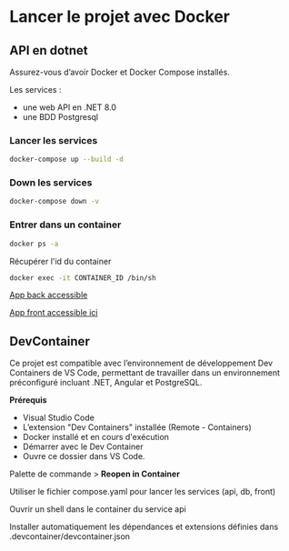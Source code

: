 # Lancer le projet avec Docker

## API en dotnet

Assurez-vous d’avoir Docker et Docker Compose installés.

Les services : 
- une web API en .NET 8.0
- une BDD Postgresql

### Lancer les services

```bash
docker-compose up --build -d
```

### Down les services

```bash
docker-compose down -v
```

### Entrer dans un container 

```bash
docker ps -a
```

Récupérer l'id du container

```bash
docker exec -it CONTAINER_ID /bin/sh
```

[App back accessible](http://localhost:5000/swagger/index.html)
 
[App front accessible ici](http://localhost:4200/browser/)

## DevContainer

Ce projet est compatible avec l’environnement de développement Dev Containers de VS Code, permettant de travailler dans un environnement préconfiguré incluant .NET, Angular et PostgreSQL.

**Prérequis**
- Visual Studio Code
- L’extension "Dev Containers" installée (Remote - Containers)
- Docker installé et en cours d'exécution
- Démarrer avec le Dev Container
- Ouvre ce dossier dans VS Code.

Palette de commande > **Reopen in Container**

Utiliser le fichier compose.yaml pour lancer les services (api, db, front)

Ouvrir un shell dans le container du service api

Installer automatiquement les dépendances et extensions définies dans .devcontainer/devcontainer.json

